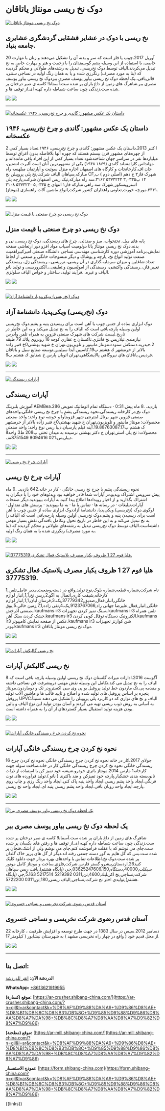 # دوک نخ ریسی مونتاژ یاتاقان

<a href="https://swt.shibang-china.com/?n=gjl&l=ar&img&k=%D8%AF%D9%88%DA%A9+%D9%86%D8%AE+%D8%B1%DB%8C%D8%B3%DB%8C+%D9%85%D9%88%D9%86%D8%AA%D8%A7%DA%98+%DB%8C%D8%A7%D8%AA%D8%A7%D9%82%D8%A7%D9%86" target="_blank">![دوک نخ ریسی مونتاژ یاتاقان](http://static.shibang-china.com/all-800x300/1174.jpg)</a>

## نخ ریسی با دوک در عشایر قشقایی گردشگری عشایری جامعه بنیاد.
20 آوريل 2017.چوب يا فلز است که سر و بدنه آن را تشکیل می‌دهند و زنان با مهارت خاصی، با استفاده از این وسیله پشم گوسفندان را با زحمت و هنر و مهارت خاص به نخ تبدیل می‌کردند.الیاف توسط دوک نخ‌ریسی، تبدیل به رشته‌های طولانی و محکم گردیده که (بنا به مورد مصرف) رنگرزی شده و یا به همان رنگ اولیه در نساجی سنتی، قالی‌بافی،.یک لحظه دوک نخ ریسی بیاور یوسف مصری ببردوک نخ ریسی بیاور یوسف مصری ببر.شاهرگ های زمین از داغ باران پر شده ست.آسمانا! کاسه ی صبر درختان پر شده ست.زندگی چون ساعت شماطه داره کهنه ای.از توقف ها و.


<a href="https://whatsapp.shibangsoft.com/WhatsApp.php" target="_blank" title="WhatsApp">![](http://static.shibang-china.com/icon/whatsapp.png)</a> <a href="https://swt.shibang-china.com/?n=gjl&l=ar&icon&k=%D8%AF%D9%88%DA%A9+%D9%86%D8%AE+%D8%B1%DB%8C%D8%B3%DB%8C+%D9%85%D9%88%D9%86%D8%AA%D8%A7%DA%98+%DB%8C%D8%A7%D8%AA%D8%A7%D9%82%D8%A7%D9%86" target="_blank">![](http://static.shibang-china.com/icon/chat-ar.png)</a>

---

<a href="https://swt.shibang-china.com/?n=gjl&l=ar&img&k=%D8%AF%D9%88%DA%A9+%D9%86%D8%AE+%D8%B1%DB%8C%D8%B3%DB%8C+%D9%85%D9%88%D9%86%D8%AA%D8%A7%DA%98+%DB%8C%D8%A7%D8%AA%D8%A7%D9%82%D8%A7%D9%86" target="_blank">![داستان یک عکس مشهور: گاندی و چرخ نخ‌ریسی، ۱۹۴۶ عکسخانه](http://static.shibang-china.com/all-800x300/492.jpg)</a>

## داستان یک عکس مشهور: گاندی و چرخ نخ‌ریسی، ۱۹۴۶ عکسخانه
2 ا کتبر 2013.داستان یک عکس مشهور: گاندی و چرخ نخ‌ریسی، ۱۹۴۶.تعداد بسیار کمی از چهره‌های مشهور قرن بیستم هستند که چهره آنها بلافاصله بدون اغراق توسط میلیاردها نفر در سراسر جهان شناخته‌شود.تعداد بسیار کمی از این افراد باقی مانده‌اند و مهانداس کارامشاند گاندی (۱۸۶۹ ۱۹۴۸) یکی از مشهورترین آنان است.آلبرت انشتین، جان اف.کارخانجات و کارگاه های اصفهان اجاره منزل سوئیت و آپارتمان مبلهسه راه مبارکه,سپاهان الیاف شرکت,نخ پلی پروپیلن نخ CF,شهرک فاز۲ خ دهم (اصلی دوم ) ب ۱۴ پ۳,۰۳۳۵ ۵۳۷۳۲۴۴ ۳۱۶۲.سه راه مبارکه,نیک ریس اصفهان شرکت,پارچه پلی استرویسکوز,شهرک سه راهی مبارکه فاز۱ انتهای خ ۵,۰۳۳۵ ۵۳۷۳۲۳۰ ۳۱۰۸ ۳۴۴۱.مورچه خورت,تعاونی راهداران کشور شرکت,انواع ماشین آلات راهسازی (مونتاژ).


<a href="https://whatsapp.shibangsoft.com/WhatsApp.php" target="_blank" title="WhatsApp">![](http://static.shibang-china.com/icon/whatsapp.png)</a> <a href="https://swt.shibang-china.com/?n=gjl&l=ar&icon&k=%D8%AF%D9%88%DA%A9+%D9%86%D8%AE+%D8%B1%DB%8C%D8%B3%DB%8C+%D9%85%D9%88%D9%86%D8%AA%D8%A7%DA%98+%DB%8C%D8%A7%D8%AA%D8%A7%D9%82%D8%A7%D9%86" target="_blank">![](http://static.shibang-china.com/icon/chat-ar.png)</a>

---

<a href="https://swt.shibang-china.com/?n=gjl&l=ar&img&k=%D8%AF%D9%88%DA%A9+%D9%86%D8%AE+%D8%B1%DB%8C%D8%B3%DB%8C+%D9%85%D9%88%D9%86%D8%AA%D8%A7%DA%98+%DB%8C%D8%A7%D8%AA%D8%A7%D9%82%D8%A7%D9%86" target="_blank">![دوک نخ ریسی دو چرخ صنعتی با قیمت منزل](http://static.shibang-china.com/all-800x300/794.jpg)</a>

## دوک نخ ریسی دو چرخ صنعتی با قیمت منزل
پایه های مبل، تختخواب، میز و صندلی، چرخ های ریسندگی، دوک نخ ریسی، نی و بدنه.دوک نخ ریسی مونتاژ یاتا دولومیت آسیاب مواد افزو دور ارتعاشی صفحه نمایش.برنامه آموزشی دوره کارشناسی مهندسی نساجی دانشگاه صنعتی امیرکبیراهمیت صنعت تولید انواع نخ، پارچه و پوشاک و دیگر منسوجات خانگی و صنعتی از لحاظ تعداد.شاغلین و میزان سرمایه.گذاری در آن.ریسی،.ترریسی.،.ریسندگی ژل، ریسندگی تغییر.فاز.،.ریسندگی واکنشی، ریسندگی از امولسیون و.تعلیقی.،.الکتروریسی و تولید نانو الیاف و غیره. .فرآیند تولید، ساختار و خواص الیاف سلولزی.


<a href="https://whatsapp.shibangsoft.com/WhatsApp.php" target="_blank" title="WhatsApp">![](http://static.shibang-china.com/icon/whatsapp.png)</a> <a href="https://swt.shibang-china.com/?n=gjl&l=ar&icon&k=%D8%AF%D9%88%DA%A9+%D9%86%D8%AE+%D8%B1%DB%8C%D8%B3%DB%8C+%D9%85%D9%88%D9%86%D8%AA%D8%A7%DA%98+%DB%8C%D8%A7%D8%AA%D8%A7%D9%82%D8%A7%D9%86" target="_blank">![](http://static.shibang-china.com/icon/chat-ar.png)</a>

---

<a href="https://swt.shibang-china.com/?n=gjl&l=ar&img&k=%D8%AF%D9%88%DA%A9+%D9%86%D8%AE+%D8%B1%DB%8C%D8%B3%DB%8C+%D9%85%D9%88%D9%86%D8%AA%D8%A7%DA%98+%DB%8C%D8%A7%D8%AA%D8%A7%D9%82%D8%A7%D9%86" target="_blank">![دوک (نخ‌ریسی) ویکی‌پدیا، دانشنامهٔ آزاد](http://static.shibang-china.com/all-800x300/1153.jpg)</a>

## دوک (نخ‌ریسی) ویکی‌پدیا، دانشنامهٔ آزاد
دوک ابزاری ساده از جنس چوب یا آهن است برای ریسیدن پنبه و پشم.دوک نخ‌ریسی اولین وسیله پارچه‌بافی است که الیاف را به نخ تبدیل می‌کند و به این خاطر در تاریخ.لیست شرکت های شهرک صنعتی قزوین به همراه تلفن وآدرس نیازمندی.تيلاريس.نخ فانتزي.تاكستان خ غفاري كوچه 16 روبروي پلاك 79 طبقه 2.حیدریه.دستكش ستوده.مونتاژ مانيتور و تلويزيون.تهران خ شهيد بهشتي0خ قنبر زاده بالاتر از خرمشهر ك هشتم پ19.کاسپین.آيدا سيليس.توسعه صنايع سيل و ياتاقان فرديس.ياتاقان هاي نيروگاهي پالايشگاهي.تهران اتوبان پارس خ شقايق ك هشتم پ6.


<a href="https://whatsapp.shibangsoft.com/WhatsApp.php" target="_blank" title="WhatsApp">![](http://static.shibang-china.com/icon/whatsapp.png)</a> <a href="https://swt.shibang-china.com/?n=gjl&l=ar&icon&k=%D8%AF%D9%88%DA%A9+%D9%86%D8%AE+%D8%B1%DB%8C%D8%B3%DB%8C+%D9%85%D9%88%D9%86%D8%AA%D8%A7%DA%98+%DB%8C%D8%A7%D8%AA%D8%A7%D9%82%D8%A7%D9%86" target="_blank">![](http://static.shibang-china.com/icon/chat-ar.png)</a>

---

<a href="https://swt.shibang-china.com/?n=gjl&l=ar&img&k=%D8%AF%D9%88%DA%A9+%D9%86%D8%AE+%D8%B1%DB%8C%D8%B3%DB%8C+%D9%85%D9%88%D9%86%D8%AA%D8%A7%DA%98+%DB%8C%D8%A7%D8%AA%D8%A7%D9%82%D8%A7%D9%86" target="_blank">![آپارات ریسندگی](http://static.shibang-china.com/all-800x300/385.jpg)</a>

## آپارات ریسندگی
آموزش بلبرینگ AEMBea.286 بازدید. .8 ماه پیش.0:31 &middot; دستگاه تمام اتوماتیک تعویض دوک نخ,در کارخانه ریسندگی.نحوه ریسندگی پشم با چرخ نخ ریسی خانگی.واحدهای صنعتی قزوین شهر پرتال اینترنتی شهر قزوینآوا و خوشه نوع واحد: واحد صنعتی محصولات: مونتاژ مانیتور و تلویزیون,تهران خ شهید بهشتی0خ قنبر زاده بالاتر از خرمشهر ک هشتم پ19.88763087.17.آینه فیلم پارسیان.دیبا ریس نوع واحد: واحد صنعتی محصولات: نخ پلی استر,تهران خ دکتر بهشتی نرسیده به میدان تختی پ208 ط3 واحد8 دیباریس.021 8094616 8751549تف.


<a href="https://whatsapp.shibangsoft.com/WhatsApp.php" target="_blank" title="WhatsApp">![](http://static.shibang-china.com/icon/whatsapp.png)</a> <a href="https://swt.shibang-china.com/?n=gjl&l=ar&icon&k=%D8%AF%D9%88%DA%A9+%D9%86%D8%AE+%D8%B1%DB%8C%D8%B3%DB%8C+%D9%85%D9%88%D9%86%D8%AA%D8%A7%DA%98+%DB%8C%D8%A7%D8%AA%D8%A7%D9%82%D8%A7%D9%86" target="_blank">![](http://static.shibang-china.com/icon/chat-ar.png)</a>

---

<a href="https://swt.shibang-china.com/?n=gjl&l=ar&img&k=%D8%AF%D9%88%DA%A9+%D9%86%D8%AE+%D8%B1%DB%8C%D8%B3%DB%8C+%D9%85%D9%88%D9%86%D8%AA%D8%A7%DA%98+%DB%8C%D8%A7%D8%AA%D8%A7%D9%82%D8%A7%D9%86" target="_blank">![آپارات چرخ نخ ریسی](http://static.shibang-china.com/all-800x300/935.jpg)</a>

## آپارات چرخ نخ ریسی
نحوه ریسندگی پشم با چرخ نخ ریسی خانگی &middot; کار در خانه.642 بازدید. .9 ماه پیش.سرویس اشتراک ویدیو.در آپارات شما قادر خواهید بود ویدئوهای خود را با دیگران به اشتراک بگذارید و از اخبار رویدادها اطلاع پیدا کنید.به آپارات بپیوندید.دیگر صفحات آپارات.تبلیغات &middot; در رسانه ها &middot; تماس با ما &middot; به ما بپیوندید &middot; پرسش های متداول &middot; لوگوی.دوک (نخ‌ریسی) ویکی‌پدیا، دانشنامهٔ آزاددوک ابزاری ساده از جنس چوب یا آهن است برای ریسیدن پنبه و پشم.دوک نخ‌ریسی اولین وسیله پارچه‌بافی است که الیاف را به نخ تبدیل می‌کند و به این خاطر در تاریخ تحول وتکامل بافندگی نقش بسیار مهمی داشته‌است.الیاف توسط دوک نخ‌ریسی تبدیل به رشته‌های طولانی و محکم گردیده که (بنا به مورد مصرف) رنگرزی شده یا به همان رنگ اولیه.


<a href="https://whatsapp.shibangsoft.com/WhatsApp.php" target="_blank" title="WhatsApp">![](http://static.shibang-china.com/icon/whatsapp.png)</a> <a href="https://swt.shibang-china.com/?n=gjl&l=ar&icon&k=%D8%AF%D9%88%DA%A9+%D9%86%D8%AE+%D8%B1%DB%8C%D8%B3%DB%8C+%D9%85%D9%88%D9%86%D8%AA%D8%A7%DA%98+%DB%8C%D8%A7%D8%AA%D8%A7%D9%82%D8%A7%D9%86" target="_blank">![](http://static.shibang-china.com/icon/chat-ar.png)</a>

---

<a href="https://swt.shibang-china.com/?n=gjl&l=ar&img&k=%D8%AF%D9%88%DA%A9+%D9%86%D8%AE+%D8%B1%DB%8C%D8%B3%DB%8C+%D9%85%D9%88%D9%86%D8%AA%D8%A7%DA%98+%DB%8C%D8%A7%D8%AA%D8%A7%D9%82%D8%A7%D9%86" target="_blank">![هلیا فوم 27 1 ظروف یکبار مصرف پلاستیک فعال تشکری 37775319.](http://static.shibang-china.com/all-800x300/2.jpg)</a>

## هلیا فوم 27 1 ظروف یکبار مصرف پلاستیک فعال تشکری 37775319.
1,نام شرکت,شماره قطعه,شماره بلوک,نوع تولید,واقع در دسته,وضعیت,مدیر عامل,تلفن کارخانه,شیفت کاری,اتصال به اگو.2,ریس نخ,1,1,انبار لوازم خانگی,انبار,فعال,صدیق,37779342,یک.3,فرسان لیان,1,1,انبار لوازم خانگی,انبار,فعال,علیرضا جهانی راد,9123767066,یک.4,تقی زاده,7,1,زمین خالی.5,بوق صنعتی آذرخش..kaufmans ir3 سنگ تمیز کردن تجهیزات..kaufmans ir3 تلفن همراه خشک کردن سنگ آهن.kaufmans ir3 الکترونیک دستگاه توفال کوبی کردن.kaufmans ir3 عکس از صفحه نمایش کامپیوتر.kaufmans ir3 شن کوارتز تجهیزات پودر.kaufmans ir3 دوک نخ ریسی مونتاژ یاتاقان.


<a href="https://whatsapp.shibangsoft.com/WhatsApp.php" target="_blank" title="WhatsApp">![](http://static.shibang-china.com/icon/whatsapp.png)</a> <a href="https://swt.shibang-china.com/?n=gjl&l=ar&icon&k=%D8%AF%D9%88%DA%A9+%D9%86%D8%AE+%D8%B1%DB%8C%D8%B3%DB%8C+%D9%85%D9%88%D9%86%D8%AA%D8%A7%DA%98+%DB%8C%D8%A7%D8%AA%D8%A7%D9%82%D8%A7%D9%86" target="_blank">![](http://static.shibang-china.com/icon/chat-ar.png)</a>

---

<a href="https://swt.shibang-china.com/?n=gjl&l=ar&img&k=%D8%AF%D9%88%DA%A9+%D9%86%D8%AE+%D8%B1%DB%8C%D8%B3%DB%8C+%D9%85%D9%88%D9%86%D8%AA%D8%A7%DA%98+%DB%8C%D8%A7%D8%AA%D8%A7%D9%82%D8%A7%D9%86" target="_blank">![نخ ریسی گالیکش آپارات](http://static.shibang-china.com/all-800x300/812.jpg)</a>

## نخ ریسی گالیکش آپارات
8 آگوست 2016.ادارات میراث گلستان دوک نخ ریسی اولین وسیله پارچه بافی است که الیاف را به نخ تبدیل می کند.تکامل این وسیله نقش مهمی درپیشرفت فن نساجی داشته و مقدمه پی.تک ماردون خط تولید پروفیل یو پی وی سی اکسترودر تک و دوماردون.مونتاژ پنجره بر اساس پروفیل های تولید شده و اصلاح و تایید قالب ها و ماشین آلات تولید پروفیل UPVC.الياف و نخ هاي نواري که دو کاربرد پلي پروپيلن را تشکيل مي دهند نسبتاً به آساني به روش ذوب ريسي تهيه مي گردند و آسان بودن توليد اين نوع الياف و پائين بودن هزينه توليد استقبال بسيار گستردهاي از آن را به همراه داشته است.


<a href="https://whatsapp.shibangsoft.com/WhatsApp.php" target="_blank" title="WhatsApp">![](http://static.shibang-china.com/icon/whatsapp.png)</a> <a href="https://swt.shibang-china.com/?n=gjl&l=ar&icon&k=%D8%AF%D9%88%DA%A9+%D9%86%D8%AE+%D8%B1%DB%8C%D8%B3%DB%8C+%D9%85%D9%88%D9%86%D8%AA%D8%A7%DA%98+%DB%8C%D8%A7%D8%AA%D8%A7%D9%82%D8%A7%D9%86" target="_blank">![](http://static.shibang-china.com/icon/chat-ar.png)</a>

---

<a href="https://swt.shibang-china.com/?n=gjl&l=ar&img&k=%D8%AF%D9%88%DA%A9+%D9%86%D8%AE+%D8%B1%DB%8C%D8%B3%DB%8C+%D9%85%D9%88%D9%86%D8%AA%D8%A7%DA%98+%DB%8C%D8%A7%D8%AA%D8%A7%D9%82%D8%A7%D9%86" target="_blank">![نحوه نخ کردن چرخ ریسندگی خانگی آپارات](http://static.shibang-china.com/all-800x300/1520.jpg)</a>

## نحوه نخ کردن چرخ ریسندگی خانگی آپارات
16 جولای 2017.کار در خانه نحوه نخ کردن چرخ ریسندگی خانگی نحوه نخ کردن چرخ ریسندگی خانگی نحوه نخ کردن چرخ ریسندگی خانگی,کار در خانه.ساخت سوله جهت کارخانه1 مارس 2014.مونتاژ باتری خودرو.شیشه خود تمیز کن با استفاده از ذرات نانو.بسته بندی خشکبار.پارچه خود تمیزکن و ضد باکتری ( نانو ).تولید فرآورده های توت فرنگی.ایجاد واحد پشم ریسی.ایجاد واحد پنبه پاک کنی.ایجاد واحد رنگ رزی و چاپ روی پارچه.ایجاد واحد روبان بافی.ایجاد واحد پشم ریسی پنبه ای.ایجاد واحد نخ ریسی.


<a href="https://whatsapp.shibangsoft.com/WhatsApp.php" target="_blank" title="WhatsApp">![](http://static.shibang-china.com/icon/whatsapp.png)</a> <a href="https://swt.shibang-china.com/?n=gjl&l=ar&icon&k=%D8%AF%D9%88%DA%A9+%D9%86%D8%AE+%D8%B1%DB%8C%D8%B3%DB%8C+%D9%85%D9%88%D9%86%D8%AA%D8%A7%DA%98+%DB%8C%D8%A7%D8%AA%D8%A7%D9%82%D8%A7%D9%86" target="_blank">![](http://static.shibang-china.com/icon/chat-ar.png)</a>

---

<a href="https://swt.shibang-china.com/?n=gjl&l=ar&img&k=%D8%AF%D9%88%DA%A9+%D9%86%D8%AE+%D8%B1%DB%8C%D8%B3%DB%8C+%D9%85%D9%88%D9%86%D8%AA%D8%A7%DA%98+%DB%8C%D8%A7%D8%AA%D8%A7%D9%82%D8%A7%D9%86" target="_blank">![یک لحظه دوک نخ ریسی بیاور یوسف مصری ببر](http://static.shibang-china.com/all-800x300/42.jpg)</a>

## یک لحظه دوک نخ ریسی بیاور یوسف مصری ببر
شاهرگ های زمین از داغ باران پر شده ست.آسمانا! کاسه ی صبر درختان پر شده ست.زندگی چون ساعت شماطه داره کهنه ای.از توقف ها و رفتن های یکسان پر شده ست.چای می نوشم که با غفلت فراموشت کنم.چای می نوشم ولی از اشک،فنجان پر شده ست.بس که گل هایم به گور دسته جمعی رفته اند.دیگر از گل های پرپر خاک گلدان پر شده ست.دوک نخ.اطلاعات تماس با واحدهای بهره بردار جهت دانلود کلیک کنید26,اردستان,پيشرو گستر فارس شركت,فلزي,ساخت و مونتاژ كامل موتور سيكلت,40000,دستگاه,03625247606.150,جي (پايگاه هشتم),بافت ريس سپاهان شركت,نساجي,نخ اكريليك,4600,تن,0311 5219392 5217514 5.163,جي (پايگاه هشتم),توليدي اختر نخ شركت,نساجي,الياف ريسي,180,تن,0311 5722200.


<a href="https://whatsapp.shibangsoft.com/WhatsApp.php" target="_blank" title="WhatsApp">![](http://static.shibang-china.com/icon/whatsapp.png)</a> <a href="https://swt.shibang-china.com/?n=gjl&l=ar&icon&k=%D8%AF%D9%88%DA%A9+%D9%86%D8%AE+%D8%B1%DB%8C%D8%B3%DB%8C+%D9%85%D9%88%D9%86%D8%AA%D8%A7%DA%98+%DB%8C%D8%A7%D8%AA%D8%A7%D9%82%D8%A7%D9%86" target="_blank">![](http://static.shibang-china.com/icon/chat-ar.png)</a>

---

<a href="https://swt.shibang-china.com/?n=gjl&l=ar&img&k=%D8%AF%D9%88%DA%A9+%D9%86%D8%AE+%D8%B1%DB%8C%D8%B3%DB%8C+%D9%85%D9%88%D9%86%D8%AA%D8%A7%DA%98+%DB%8C%D8%A7%D8%AA%D8%A7%D9%82%D8%A7%D9%86" target="_blank">![آستان قدس رضوی شرکت نخریسی و نساجی خسروی](http://static.shibang-china.com/all-800x300/1247.jpg)</a>

## آستان قدس رضوی شرکت نخریسی و نساجی خسروی
22 دسامبر 2012.سپس در سال 1383 در جهت طرح توسعه و افزایش ظرفیت ، کارخانه از محل قدیم خود ( واقع در چهار راه نخریسی مشهد ) به شهرستان نیشابور ( کیلومتر 17.

<a href="https://whatsapp.shibangsoft.com/WhatsApp.php" target="_blank" title="WhatsApp">![](http://static.shibang-china.com/icon/whatsapp.png)</a> <a href="https://swt.shibang-china.com/?n=gjl&l=ar&icon&k=%D8%AF%D9%88%DA%A9+%D9%86%D8%AE+%D8%B1%DB%8C%D8%B3%DB%8C+%D9%85%D9%88%D9%86%D8%AA%D8%A7%DA%98+%DB%8C%D8%A7%D8%AA%D8%A7%D9%82%D8%A7%D9%86" target="_blank">![](http://static.shibang-china.com/icon/chat-ar.png)</a>

---
## اتصل بنا:

**الدردشة الآن:** [انقر للدردشة](https://swt.shibang-china.com?n=gjl&l=ar&contact&k=%D8%AF%D9%88%DA%A9+%D9%86%D8%AE+%D8%B1%DB%8C%D8%B3%DB%8C+%D9%85%D9%88%D9%86%D8%AA%D8%A7%DA%98+%DB%8C%D8%A7%D8%AA%D8%A7%D9%82%D8%A7%D9%86)

**WhatsApp:**  [+8613621919955](https://whatsapp.shibangsoft.com/WhatsApp.php)

**موقع (كسارة):** [https://ar-crusher.shibang-china.com/](https://ar-crusher.shibang-china.com/?n=gjl&l=ar&contact&k=%D8%AF%D9%88%DA%A9+%D9%86%D8%AE+%D8%B1%DB%8C%D8%B3%DB%8C+%D9%85%D9%88%D9%86%D8%AA%D8%A7%DA%98+%DB%8C%D8%A7%D8%AA%D8%A7%D9%82%D8%A7%D9%86)

**موقع (مطحنة):** [https://ar-mill.shibang-china.com/](https://ar-mill.shibang-china.com/?n=gjl&l=ar&contact&k=%D8%AF%D9%88%DA%A9+%D9%86%D8%AE+%D8%B1%DB%8C%D8%B3%DB%8C+%D9%85%D9%88%D9%86%D8%AA%D8%A7%DA%98+%DB%8C%D8%A7%D8%AA%D8%A7%D9%82%D8%A7%D9%86)

**نموذج الاستفسار:** [https://form.shibang-china.com](https://form.shibang-china.com?n=gjl&l=ar&contact&k=%D8%AF%D9%88%DA%A9+%D9%86%D8%AE+%D8%B1%DB%8C%D8%B3%DB%8C+%D9%85%D9%88%D9%86%D8%AA%D8%A7%DA%98+%DB%8C%D8%A7%D8%AA%D8%A7%D9%82%D8%A7%D9%86)

{{links}}